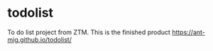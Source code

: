 # todolist
To do list project from ZTM. This is the finished product 
https://ant-mig.github.io/todolist/
